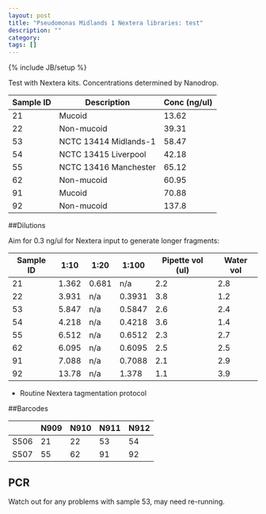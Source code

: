 ```yaml
---
layout: post
title: "Pseudomonas Midlands 1 Nextera libraries: test"
description: ""
category: 
tags: []
---
```

{% include JB/setup %}

Test with Nextera kits. Concentrations determined by Nanodrop.

| Sample ID | Description            | Conc (ng/ul) | 
|-----------|------------------------|--------------|
| 21        | Mucoid                 | 13.62        |
| 22        | Non-mucoid             | 39.31        | 
| 53        | NCTC 13414 Midlands-1  | 58.47        |
| 54        | NCTC 13415 Liverpool   | 42.18        |
| 55        | NCTC 13416 Manchester  | 65.12        |
| 62        | Non-mucoid             | 60.95        |
| 91        | Mucoid                 | 70.88        |
| 92        | Non-mucoid             | 137.8        |

##Dilutions

Aim for 0.3 ng/ul for Nextera input to generate longer fragments:

| Sample ID  | 1:10  | 1:20   | 1:100  | Pipette vol (ul) | Water vol
|------------|-------|--------|--------|------------------|-----------
| 21         | 1.362 | 0.681  | n/a    | 2.2              | 2.8
| 22         | 3.931 | n/a    | 0.3931 | 3.8              | 1.2
| 53         | 5.847 | n/a    | 0.5847 | 2.6              | 2.4
| 54         | 4.218 | n/a    | 0.4218 | 3.6              | 1.4
| 55         | 6.512 | n/a    | 0.6512 | 2.3              | 2.7
| 62         | 6.095 | n/a    | 0.6095 | 2.5              | 2.5
| 91         | 7.088 | n/a    | 0.7088 | 2.1              | 2.9
| 92         | 13.78 | n/a    | 1.378  | 1.1              | 3.9

 - Routine Nextera tagmentation protocol
 
##Barcodes

|     | N909       | N910  | N911   | N912 |
|-----|------------|-------|--------|------|
|S506 | 21         | 22    | 53     | 54   |
|S507 | 55         | 62    | 91     | 92   |

## PCR
 
Watch out for any problems with sample 53, may need re-running.


